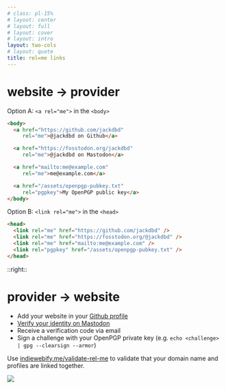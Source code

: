 ```yaml
---
# class: pl-15%
# layout: center
# layout: full
# layout: cover
# layout: intro
layout: two-cols
# layout: quote
title: rel=me links
---
```


<h1><span class="color:accent">website</span> → provider</h1>

<Transform scale="0.9">

Option A: `<a rel="me">` in the `<body>`

```html
<body>
  <a href="https://github.com/jackdbd"
     rel="me">@jackdbd on Github</a>

  <a href="https://fosstodon.org/jackdbd"
     rel="me">@jackdbd on Mastodon</a>

  <a href="mailto:me@example.com"
     rel="me">me@example.com</a>

  <a href="/assets/openpgp-pubkey.txt"
     rel="pgpkey">My OpenPGP public key</a>
</body>
```

Option B: `<link rel="me">` in the `<head>`

```html
<head>
  <link rel="me" href="https://github.com/jackdbd" />
  <link rel="me" href="https://fosstodon.org/@jackdbd" />
  <link rel="me" href="mailto:me@example.com" />
  <link rel="pgpkey" href="/assets/openpgp-pubkey.txt" />
</head>
```

</Transform>

::right::

<h1><span class="color:accent">provider</span> → website</h1>

<Transform scale="0.9">

- Add your website in your [Github profile](https://github.com/settings/profile)
- [Verify your identity on Mastodon](https://fosstodon.org/settings/verification)
- Receive a verification code via email
- Sign a challenge with your OpenPGP private key (e.g. `echo <challenge> | gpg --clearsign --armor`)

Use [indiewebify.me/validate-rel-me](https://indiewebify.me/validate-rel-me/) to validate that your domain name and profiles are linked together.

<img src="/web-sign-in.png" class="w-100% m-auto" />

</Transform>

<!--
https://indieweb.org/rel-me

Note that the OpenPGP key requires `rel="pgpkey"` instead of `rel="me"`.

The HTML (`a` tags in `body` or `link` tags in `head`) must be accessible without executing JavaScript.

Try adding an email address or PGP key to your website to avoid using a third-party OAuth provider when signing in.

Instructions to login in with your OpenPGP key:
https://indieauth.com/pgp
-->

